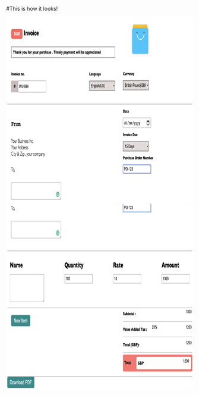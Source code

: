 #This is how it looks!

<img src="https://github.com/PrathameshMudme/Activities/blob/main/Invoice/Screenshot%202022-02-23%20at%2011.35.58%20AM.png" width=900 height=500>
<img src="https://github.com/PrathameshMudme/Activities/blob/main/Invoice/Screenshot%202022-02-23%20at%2011.36.09%20AM.png" width=900 height=500>

